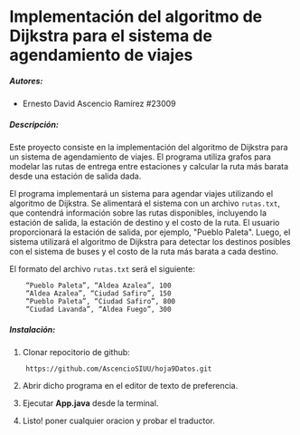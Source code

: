 # Implementación del algoritmo de Dijkstra para el sistema de agendamiento de viajes

##### Autores:

- Ernesto David Ascencio Ramírez #23009

##### Descripción:

Este proyecto consiste en la implementación del algoritmo de Dijkstra para un sistema de agendamiento de viajes. El programa utiliza grafos para modelar las rutas de entrega entre estaciones y calcular la ruta más barata desde una estación de salida dada.  

El programa implementará un sistema para agendar viajes utilizando el algoritmo de Dijkstra. Se alimentará el sistema con un archivo `rutas.txt`, que contendrá información sobre las rutas disponibles, incluyendo la estación de salida, la estación de destino y el costo de la ruta. El usuario proporcionará la estación de salida, por ejemplo, "Pueblo Paleta". Luego, el sistema utilizará el algoritmo de Dijkstra para detectar los destinos posibles con el sistema de buses y el costo de la ruta más barata a cada destino.

El formato del archivo `rutas.txt` será el siguiente:

```console
    “Pueblo Paleta”, “Aldea Azalea”, 100
    “Aldea Azalea”, “Ciudad Safiro”, 150
    “Pueblo Paleta”, “Ciudad Safiro”, 800
    “Ciudad Lavanda”, “Aldea Fuego”, 300
```

##### Instalación:

1. Clonar repocitorio de github:
```console
    https://github.com/AscencioSIUU/hoja9Datos.git
```

2. Abrir dicho programa en el editor de texto de preferencia.

3. Ejecutar **App.java** desde la terminal.

4. Listo! poner cualquier oracion y probar el traductor.
